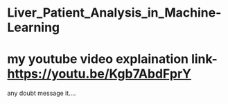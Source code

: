 # Liver_Patient_Analysis_in_Machine-Learning
# my youtube video explaination link-https://youtu.be/Kgb7AbdFprY
any doubt message it....
